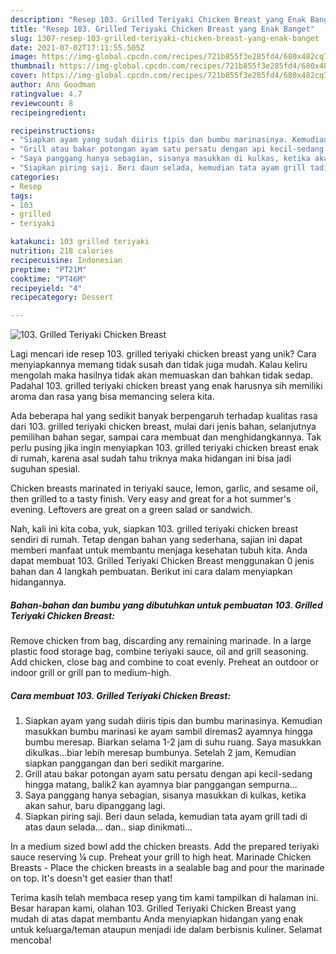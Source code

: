 ```yaml
---
description: "Resep 103. Grilled Teriyaki Chicken Breast yang Enak Banget"
title: "Resep 103. Grilled Teriyaki Chicken Breast yang Enak Banget"
slug: 1307-resep-103-grilled-teriyaki-chicken-breast-yang-enak-banget
date: 2021-07-02T17:11:55.505Z
image: https://img-global.cpcdn.com/recipes/721b855f3e285fd4/680x482cq70/103-grilled-teriyaki-chicken-breast-foto-resep-utama.jpg
thumbnail: https://img-global.cpcdn.com/recipes/721b855f3e285fd4/680x482cq70/103-grilled-teriyaki-chicken-breast-foto-resep-utama.jpg
cover: https://img-global.cpcdn.com/recipes/721b855f3e285fd4/680x482cq70/103-grilled-teriyaki-chicken-breast-foto-resep-utama.jpg
author: Ann Goodman
ratingvalue: 4.7
reviewcount: 8
recipeingredient:

recipeinstructions:
- "Siapkan ayam yang sudah diiris tipis dan bumbu marinasinya. Kemudian masukkan bumbu marinasi ke ayam sambil diremas2 ayamnya hingga bumbu meresap. Biarkan selama 1-2 jam di suhu ruang. Saya masukkan dikulkas...biar lebih meresap bumbunya. Setelah 2 jam, Kemudian siapkan panggangan dan beri sedikit margarine."
- "Grill atau bakar potongan ayam satu persatu dengan api kecil-sedang hingga matang, balik2 kan ayamnya biar panggangan sempurna..."
- "Saya panggang hanya sebagian, sisanya masukkan di kulkas, ketika akan sahur, baru dipanggang lagi."
- "Siapkan piring saji. Beri daun selada, kemudian tata ayam grill tadi di atas daun selada... dan.. siap dinikmati..."
categories:
- Resep
tags:
- 103
- grilled
- teriyaki

katakunci: 103 grilled teriyaki 
nutrition: 218 calories
recipecuisine: Indonesian
preptime: "PT21M"
cooktime: "PT46M"
recipeyield: "4"
recipecategory: Dessert

---
```



![103. Grilled Teriyaki Chicken Breast](https://img-global.cpcdn.com/recipes/721b855f3e285fd4/680x482cq70/103-grilled-teriyaki-chicken-breast-foto-resep-utama.jpg)

Lagi mencari ide resep 103. grilled teriyaki chicken breast yang unik? Cara menyiapkannya memang tidak susah dan tidak juga mudah. Kalau keliru mengolah maka hasilnya tidak akan memuaskan dan bahkan tidak sedap. Padahal 103. grilled teriyaki chicken breast yang enak harusnya sih memiliki aroma dan rasa yang bisa memancing selera kita.

Ada beberapa hal yang sedikit banyak berpengaruh terhadap kualitas rasa dari 103. grilled teriyaki chicken breast, mulai dari jenis bahan, selanjutnya pemilihan bahan segar, sampai cara membuat dan menghidangkannya. Tak perlu pusing jika ingin menyiapkan 103. grilled teriyaki chicken breast enak di rumah, karena asal sudah tahu triknya maka hidangan ini bisa jadi suguhan spesial.

Chicken breasts marinated in teriyaki sauce, lemon, garlic, and sesame oil, then grilled to a tasty finish. Very easy and great for a hot summer&#39;s evening. Leftovers are great on a green salad or sandwich.


Nah, kali ini kita coba, yuk, siapkan 103. grilled teriyaki chicken breast sendiri di rumah. Tetap dengan bahan yang sederhana, sajian ini dapat memberi manfaat untuk membantu menjaga kesehatan tubuh kita. Anda dapat membuat 103. Grilled Teriyaki Chicken Breast menggunakan 0 jenis bahan dan 4 langkah pembuatan. Berikut ini cara dalam menyiapkan hidangannya.

<!--inarticleads1-->

##### Bahan-bahan dan bumbu yang dibutuhkan untuk pembuatan 103. Grilled Teriyaki Chicken Breast:



Remove chicken from bag, discarding any remaining marinade. In a large plastic food storage bag, combine teriyaki sauce, oil and grill seasoning. Add chicken, close bag and combine to coat evenly. Preheat an outdoor or indoor grill or grill pan to medium-high. 

<!--inarticleads2-->

##### Cara membuat 103. Grilled Teriyaki Chicken Breast:

1. Siapkan ayam yang sudah diiris tipis dan bumbu marinasinya. Kemudian masukkan bumbu marinasi ke ayam sambil diremas2 ayamnya hingga bumbu meresap. Biarkan selama 1-2 jam di suhu ruang. Saya masukkan dikulkas...biar lebih meresap bumbunya. Setelah 2 jam, Kemudian siapkan panggangan dan beri sedikit margarine.
1. Grill atau bakar potongan ayam satu persatu dengan api kecil-sedang hingga matang, balik2 kan ayamnya biar panggangan sempurna...
1. Saya panggang hanya sebagian, sisanya masukkan di kulkas, ketika akan sahur, baru dipanggang lagi.
1. Siapkan piring saji. Beri daun selada, kemudian tata ayam grill tadi di atas daun selada... dan.. siap dinikmati...


In a medium sized bowl add the chicken breasts. Add the prepared teriyaki sauce reserving ¼ cup. Preheat your grill to high heat. Marinade Chicken Breasts - Place the chicken breasts in a sealable bag and pour the marinade on top. It&#39;s doesn&#39;t get easier than that! 

Terima kasih telah membaca resep yang tim kami tampilkan di halaman ini. Besar harapan kami, olahan 103. Grilled Teriyaki Chicken Breast yang mudah di atas dapat membantu Anda menyiapkan hidangan yang enak untuk keluarga/teman ataupun menjadi ide dalam berbisnis kuliner. Selamat mencoba!
